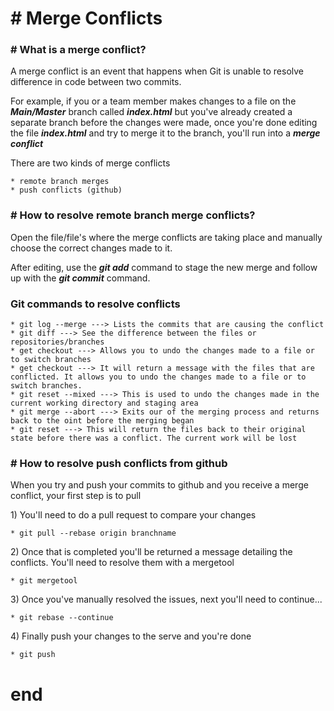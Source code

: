 <h1># Merge Conflicts</h1>

<h3># What is a merge conflict?</h3>

<p>A merge conflict is an event that happens when Git is unable to resolve difference in code between two commits.

For example, if you or a team member makes changes to a file on the ***Main/Master*** branch called ***index.html*** but you've already created a separate branch before the changes were made, once you're done editing the file ***index.html*** and try to merge it to the branch, you'll run into a ***merge conflict*** </p>

<p>There are two kinds of merge conflicts
	
	* remote branch merges
	* push conflicts (github)
</p>

<h3># How to resolve remote branch merge conflicts?</h3>

<p>Open the file/file's where the merge conflicts are taking place and manually choose the correct changes made to it.

After editing, use the ***git add*** command to stage the new merge and follow up with the ***git commit*** command.</p>

<h3>Git commands to resolve conflicts</h3>

	* git log --merge ---> Lists the commits that are causing the conflict
	* git diff ---> See the difference between the files or repositories/branches
	* get checkout ---> Allows you to undo the changes made to a file or to switch branches
	* get checkout ---> It will return a message with the files that are conflicted. It allows you to undo the changes made to a file or to switch branches.
	* git reset --mixed ---> This is used to undo the changes made in the current working directory and staging area
	* git merge --abort ---> Exits our of the merging process and returns back to the oint before the merging began
	* git reset ---> This will return the files back to their original state before there was a conflict. The current work will be lost

<h3># How to resolve push conflicts from github</h3>

<p>When you try and push your commits to github and you receive a merge conflict, your first step is to pull</p>

<p>1) You'll need to do a pull request to compare your changes</p>

	* git pull --rebase origin branchname

<p>2) Once that is completed you'll be returned a message detailing the conflicts. You'll need to resolve them with a mergetool</p>

	* git mergetool

<p>3) Once you've manually resolved the issues, next you'll need to continue...</p>

	* git rebase --continue

<p>4) Finally push your changes to the serve and you're done</p>

	* git push

# end

